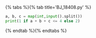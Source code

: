{% tabs %}{% tab title='BJ_18408.py' %}

```py
a, b, c = map(int,input().split())
print(1 if a + b + c <= 4 else 2)
```

{% endtab %}{% endtabs %}
